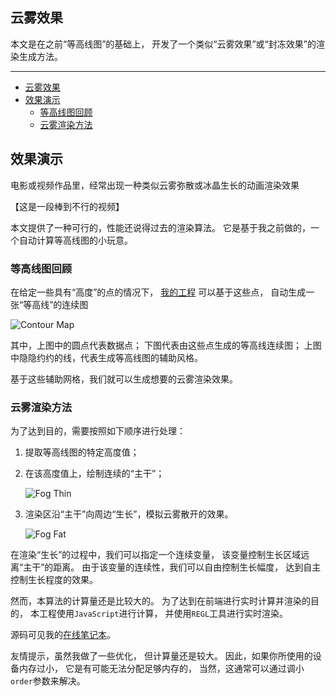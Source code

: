 ## 云雾效果

本文是在之前“等高线图”的基础上，
开发了一个类似“云雾效果”或“封冻效果”的渲染生成方法。

---

- [云雾效果](#云雾效果)
- [效果演示](#效果演示)
  - [等高线图回顾](#等高线图回顾)
  - [云雾渲染方法](#云雾渲染方法)

## 效果演示

电影或视频作品里，经常出现一种类似云雾弥散或冰晶生长的动画渲染效果

【这是一段棒到不行的视频】

本文提供了一种可行的，性能还说得过去的渲染算法。
它是基于我之前做的，一个自动计算等高线图的小玩意。

### 等高线图回顾

在给定一些具有“高度”的点的情况下，
[我的工程](https://mp.weixin.qq.com/s?__biz=MzkxNTI1MDc5NA==&mid=2247484594&idx=1&sn=a0fa115e3c0f6e38969d33f8a9f3489d&chksm=c1634fb7f614c6a12c9e3b476b9ce0d320761218ce412347b71f2ca15d3c0ce20b8aca67cb1b&token=923285203&lang=zh_CN#rd "我的工程")
可以基于这些点，
自动生成一张“等高线”的连续图

![Contour Map](ContourOrder33.png)

其中，上图中的圆点代表数据点；
下图代表由这些点生成的等高线连续图；
上图中隐隐约约的线，代表生成等高线图的辅助风格。

基于这些辅助网格，我们就可以生成想要的云雾渲染效果。

### 云雾渲染方法

为了达到目的，需要按照如下顺序进行处理：

1. 提取等高线图的特定高度值；
2. 在该高度值上，绘制连续的“主干”；

    ![Fog Thin](Fog-Thin.png)

3. 渲染区沿“主干”向周边“生长”，模拟云雾散开的效果。

    ![Fog Fat](Fog-Fat.png)

在渲染“生长”的过程中，我们可以指定一个连续变量，
该变量控制生长区域远离“主干”的距离。
由于该变量的连续性，我们可以自由控制生长幅度，
达到自主控制生长程度的效果。

然而，本算法的计算量还是比较大的。
为了达到在前端进行实时计算并渲染的目的，
本工程使用`JavaScript`进行计算，
并使用`REGL`工具进行实时渲染。

源码可见我的[在线笔记本](https://observablehq.com/@listenzcc/fog-effect "在线笔记本")。

友情提示，虽然我做了一些优化，
但计算量还是较大。
因此，如果你所使用的设备内存过小，
它是有可能无法分配足够内存的，
当然，这通常可以通过调小`order`参数来解决。
